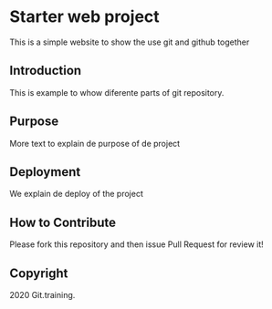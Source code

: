 # Starter web project

This is a simple website to show the use git and github together

## Introduction

This is example to whow diferente parts of git repository.

## Purpose

More text to explain de purpose of de project

## Deployment

We explain de deploy of the project

## How to Contribute

Please fork this repository and then issue Pull Request for review it!

## Copyright

2020 Git.training.
